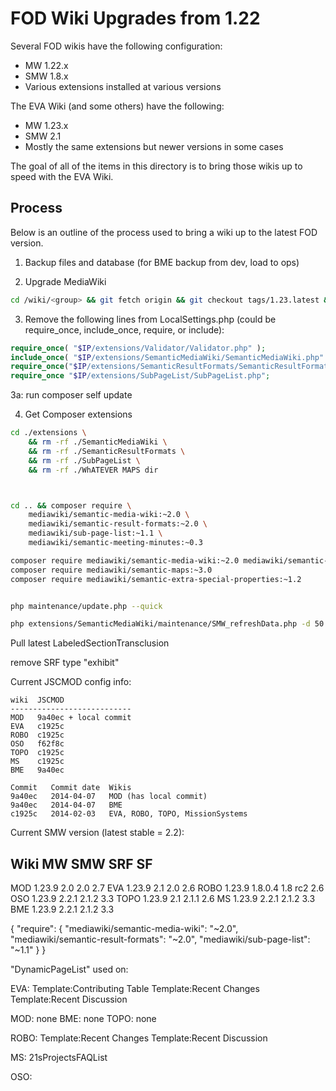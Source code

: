 # FOD Wiki Upgrades from 1.22

Several FOD wikis have the following configuration:

* MW 1.22.x
* SMW 1.8.x
* Various extensions installed at various versions

The EVA Wiki (and some others) have the following:

* MW 1.23.x
* SMW 2.1
* Mostly the same extensions but newer versions in some cases

The goal of all of the items in this directory is to bring those wikis up to speed with the EVA Wiki.

## Process

Below is an outline of the process used to bring a wiki up to the latest FOD version.

1. Backup files and database (for BME backup from dev, load to ops)

2. Upgrade MediaWiki
 ```bash
cd /wiki/<group> && git fetch origin && git checkout tags/1.23.latest && php maintenance/update.php --quick
```

3. Remove the following lines from LocalSettings.php (could be require_once, include_once, require, or include):
```php
require_once( "$IP/extensions/Validator/Validator.php" );
include_once( "$IP/extensions/SemanticMediaWiki/SemanticMediaWiki.php" );
require_once("$IP/extensions/SemanticResultFormats/SemanticResultFormats.php");
require_once "$IP/extensions/SubPageList/SubPageList.php";
```


3a: run composer self update

4. Get Composer extensions
```bash
cd ./extensions \
	&& rm -rf ./SemanticMediaWiki \
	&& rm -rf ./SemanticResultFormats \
	&& rm -rf ./SubPageList \
	&& rm -rf ./WhATEVER MAPS dir



cd .. && composer require \
	mediawiki/semantic-media-wiki:~2.0 \
	mediawiki/semantic-result-formats:~2.0 \
	mediawiki/sub-page-list:~1.1 \
	mediawiki/semantic-meeting-minutes:~0.3

composer require mediawiki/semantic-media-wiki:~2.0 mediawiki/semantic-result-formats:~2.0 mediawiki/sub-page-list:~1.1
composer require mediawiki/semantic-maps:~3.0
composer require mediawiki/semantic-extra-special-properties:~1.2


php maintenance/update.php --quick

php extensions/SemanticMediaWiki/maintenance/SMW_refreshData.php -d 50 -v
```

Pull latest LabeledSectionTransclusion

remove SRF type "exhibit"



Current JSCMOD config info:
```
wiki  JSCMOD
---------------------------
MOD   9a40ec + local commit
EVA   c1925c
ROBO  c1925c
OSO   f62f8c
TOPO  c1925c	
MS    c1925c	
BME   9a40ec	

Commit   Commit date  Wikis
9a40ec   2014-04-07   MOD (has local commit)
9a40ec   2014-04-07   BME
c1925c   2014-02-03   EVA, ROBO, TOPO, MissionSystems
```


Current SMW version (latest stable = 2.2):

Wiki    MW       SMW       SRF       SF
-----------------------------------------
MOD     1.23.9   2.0       2.0       2.7
EVA     1.23.9   2.1       2.0       2.6
ROBO    1.23.9   1.8.0.4   1.8 rc2   2.6
OSO     1.23.9   2.2.1     2.1.2     3.3
TOPO    1.23.9   2.1       2.1.1     2.6
MS    	1.23.9   2.2.1     2.1.2     3.3
BME   	1.23.9   2.2.1     2.1.2     3.3



{
    "require": {
        "mediawiki/semantic-media-wiki": "~2.0",
        "mediawiki/semantic-result-formats": "~2.0",
        "mediawiki/sub-page-list": "~1.1"
    }
}




"DynamicPageList" used on:

EVA:
	Template:Contributing Table 
	Template:Recent Changes
	Template:Recent Discussion

MOD: none
BME: none
TOPO: none

ROBO: 
	Template:Recent Changes
	Template:Recent Discussion

MS:
	21sProjectsFAQList

OSO:
	

